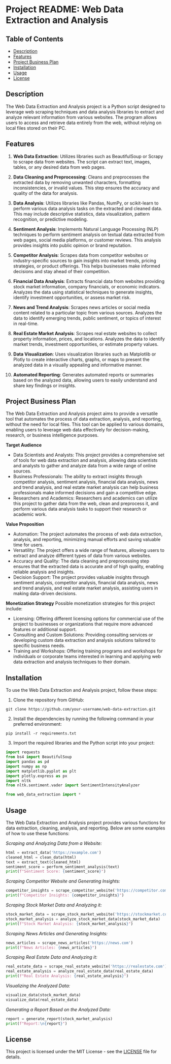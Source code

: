 # Project README: Web Data Extraction and Analysis

## Table of Contents
- [Description](#description)
- [Features](#features)
- [Project Business Plan](#project-business-plan)
- [Installation](#installation)
- [Usage](#usage)
- [License](#license)

## Description
The Web Data Extraction and Analysis project is a Python script designed to leverage web scraping techniques and data analysis libraries to extract and analyze relevant information from various websites. The program allows users to access and retrieve data entirely from the web, without relying on local files stored on their PC.

## Features
1. **Web Data Extraction**: Utilizes libraries such as BeautifulSoup or Scrapy to scrape data from websites. The script can extract text, images, tables, or any desired data from web pages.

2. **Data Cleaning and Preprocessing**: Cleans and preprocesses the extracted data by removing unwanted characters, formatting inconsistencies, or invalid values. This step ensures the accuracy and quality of the data for analysis.

3. **Data Analysis**: Utilizes libraries like Pandas, NumPy, or scikit-learn to perform various data analysis tasks on the extracted and cleaned data. This may include descriptive statistics, data visualization, pattern recognition, or predictive modeling.

4. **Sentiment Analysis**: Implements Natural Language Processing (NLP) techniques to perform sentiment analysis on textual data extracted from web pages, social media platforms, or customer reviews. This analysis provides insights into public opinion or brand reputation.

5. **Competitor Analysis**: Scrapes data from competitor websites or industry-specific sources to gain insights into market trends, pricing strategies, or product offerings. This helps businesses make informed decisions and stay ahead of their competition.

6. **Financial Data Analysis**: Extracts financial data from websites providing stock market information, company financials, or economic indicators. Analyzes the data using statistical techniques to generate insights, identify investment opportunities, or assess market risk.

7. **News and Trend Analysis**: Scrapes news articles or social media content related to a particular topic from various sources. Analyzes the data to identify emerging trends, public sentiment, or topics of interest in real-time.

8. **Real Estate Market Analysis**: Scrapes real estate websites to collect property information, prices, and locations. Analyzes the data to identify market trends, investment opportunities, or estimate property values.

9. **Data Visualization**: Uses visualization libraries such as Matplotlib or Plotly to create interactive charts, graphs, or maps to present the analyzed data in a visually appealing and informative manner.

10. **Automated Reporting**: Generates automated reports or summaries based on the analyzed data, allowing users to easily understand and share key findings or insights.

## Project Business Plan
The Web Data Extraction and Analysis project aims to provide a versatile tool that automates the process of data extraction, analysis, and reporting, without the need for local files. This tool can be applied to various domains, enabling users to leverage web data effectively for decision-making, research, or business intelligence purposes.

**Target Audience**
- Data Scientists and Analysts: This project provides a comprehensive set of tools for web data extraction and analysis, allowing data scientists and analysts to gather and analyze data from a wide range of online sources.
- Business Professionals: The ability to extract insights through competitor analysis, sentiment analysis, financial data analysis, news and trend analysis, and real estate market analysis can help business professionals make informed decisions and gain a competitive edge.
- Researchers and Academics: Researchers and academics can utilize this project to gather data from the web, clean and preprocess it, and perform various data analysis tasks to support their research or academic work.

**Value Proposition**
- Automation: The project automates the process of web data extraction, analysis, and reporting, minimizing manual efforts and saving valuable time for users.
- Versatility: The project offers a wide range of features, allowing users to extract and analyze different types of data from various websites.
- Accuracy and Quality: The data cleaning and preprocessing step ensures that the extracted data is accurate and of high quality, enabling reliable analysis and insights.
- Decision Support: The project provides valuable insights through sentiment analysis, competitor analysis, financial data analysis, news and trend analysis, and real estate market analysis, assisting users in making data-driven decisions.

**Monetization Strategy**
Possible monetization strategies for this project include:
- Licensing: Offering different licensing options for commercial use of the project to businesses or organizations that require more advanced features or additional support.
- Consulting and Custom Solutions: Providing consulting services or developing custom data extraction and analysis solutions tailored to specific business needs.
- Training and Workshops: Offering training programs and workshops for individuals or corporate teams interested in learning and applying web data extraction and analysis techniques to their domain.

## Installation
To use the Web Data Extraction and Analysis project, follow these steps:

1. Clone the repository from GitHub:
```
git clone https://github.com/your-username/web-data-extraction.git
```

2. Install the dependencies by running the following command in your preferred environment:
```
pip install -r requirements.txt
```

3. Import the required libraries and the Python script into your project:
```Python
import requests
from bs4 import BeautifulSoup
import pandas as pd
import numpy as np
import matplotlib.pyplot as plt
import plotly.express as px
import nltk
from nltk.sentiment.vader import SentimentIntensityAnalyzer

from web_data_extraction import *
```

## Usage
The Web Data Extraction and Analysis project provides various functions for data extraction, cleaning, analysis, and reporting. Below are some examples of how to use these functions:

*Scraping and Analyzing Data from a Website:*
```Python
html = extract_data('https://example.com')
cleaned_html = clean_data(html)
text = extract_text(cleaned_html)
sentiment_score = perform_sentiment_analysis(text)
print(f"Sentiment Score: {sentiment_score}")
```

*Scraping Competitor Website and Generating Insights:*
```Python
competitor_insights = scrape_competitor_website('https://competitor.com')
print(f"Competitor Insights: {competitor_insights}")
```

*Scraping Stock Market Data and Analyzing it:*
```Python
stock_market_data = scrape_stock_market_website('https://stockmarket.com')
stock_market_analysis = analyze_stock_market_data(stock_market_data)
print(f"Stock Market Analysis: {stock_market_analysis}")
```

*Scraping News Articles and Generating Insights:*
```Python
news_articles = scrape_news_articles('https://news.com')
print(f"News Articles: {news_articles}")
```

*Scraping Real Estate Data and Analyzing it:*
```Python
real_estate_data = scrape_real_estate_website('https://realestate.com')
real_estate_analysis = analyze_real_estate_data(real_estate_data)
print(f"Real Estate Analysis: {real_estate_analysis}")
```

*Visualizing the Analyzed Data:*
```Python
visualize_data(stock_market_data)
visualize_data(real_estate_data)
```

*Generating a Report Based on the Analyzed Data:*
```Python
report = generate_report(stock_market_analysis)
print(f"Report:\n{report}")
```

## License
This project is licensed under the MIT License - see the [LICENSE](LICENSE) file for details.